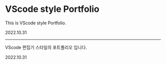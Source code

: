 # VScode style Portfolio
This is VScode style Portfolio.



2022.10.31

----------------

VScode 편집기 스타일의 포트폴리오 입니다.



2022.10.31






